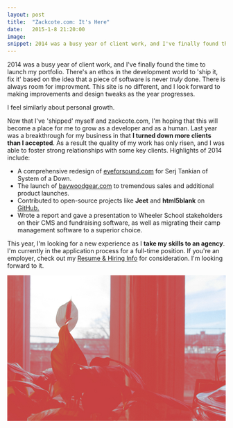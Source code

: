```yaml
---
layout: post
title:  "Zackcote.com: It's Here"
date:   2015-1-8 21:20:00
image:
snippet: 2014 was a busy year of client work, and I've finally found the time to launch my portfolio.
---
```


2014 was a busy year of client work, and I've finally found the time to launch my portfolio. There's an ethos in the development world to 'ship it, fix it' based on the idea that a piece of software is never *truly* done. There is always room for improvment. This site is no different, and I look forward to making improvements and design tweaks as the year progresses.

I feel similarly about personal growth.

Now that I've 'shipped' myself and zackcote.com, I'm hoping that this will become a place for me to grow as a developer and as a human. Last year was a breakthrough for my business in that **I turned down more clients than I accepted**. As a result the quality of my work has only risen, and I was able to foster strong relationships with some key clients. Highlights of 2014 include:

- A comprehensive redesign of [eyeforsound.com](http://zackcote.com/case-study/eye-for-sound) for Serj Tankian of System of a Down.
- The launch of [baywoodgear.com](http://zackcote.com/case-study/baywood) to tremendous sales and additional product launches.
- Contributed to open-source projects like **Jeet** and **html5blank** on [GitHub.](https://github.com/zackcote)
- Wrote a report and gave a presentation to Wheeler School stakeholders on their CMS and fundraising software, as well as migrating their camp management software to a superior choice.

This year, I'm looking for a new experience as I **take my skills to an agency**. I'm currently in the application process for a full-time position. If you're an employer, check out my [Resume & Hiring Info](/hire) for consideration. I'm looking forward to it.

![flower](/assets/img/zack-flower.jpg)